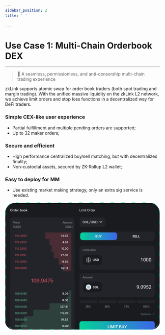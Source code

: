 ```yaml
---
sidebar_position: 2
title: ' '

---
```


# Use Case 1: Multi-Chain Orderbook DEX

---
> **🥇** <span className="highlight">A seamless, permissionless, and anti-censorship multi-chain trading experience</span>

zkLink supports atomic swap for order book traders (both spot trading and margin trading). With the unified massive liquidity on the zkLink L2 network, we achieve limit orders and stop loss functions in a decentralized way for DeFi traders.

### Simple CEX-like user experience
- Partial fulfillment and multiple pending orders are supported;
- Up to 32 maker orders;

### Secure and efficient
- High performance centralized buy/sell matching, but with decentralized finality;
- Non-custodial assets, secured by ZK-Rollup L2 wallet;

### Easy to deploy for MM
- Use existing market making strategy, only an extra sig service is needed.


<div className="cancel-md-margin cancel-img">

![zkLink Layer2 Engine](../../static/img/orderbook.jpg)

</div>
